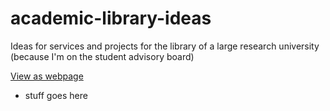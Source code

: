 # academic-library-ideas
Ideas for services and projects for the library of a large research university (because I'm on the student advisory board)

[View as webpage](sigfried.github.io/academic-library-ideas)

 - stuff goes here
